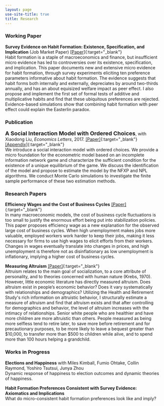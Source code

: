 ```yaml
---
layout: page
use-site-title: true
title: Research
---
```


### Working Paper
**Survey Evidence on Habit Formation: Existence, Specification, and Implication** (Job Market Paper) [[Paper]](/research/habit/Habit_Zhou_Paper.pdf){:target="_blank"}   
Habit formation is a staple of macroeconomics and finance, but insufficient micro evidence has led to controversies over its existence, specification, and implication. This paper documents new and extensive micro evidence for habit formation, through survey experiments eliciting ten preference parameters informative about habit formation. The evidence suggests that habit forms both internally and externally, depreciates by around two-thirds annually, and has an about equisized welfare impact as peer effect. I also propose and implement the first set of formal tests of additive and multiplicative habits and find that these ubiquitous preferences are rejected. Evidence-based simulations show that combining habit formation with peer effect could explain the Easterlin paradox.

### Publication
**<font size="4">A Social Interaction Model with Ordered Choices</font>**, with Xiaodong Liu, *Economics Letters*, 2017. [[Paper]](/research/social_ordered_choice/Social_Ordered_Choice_Paper.pdf){:target="_blank"} [[Appendix]](/research/social_ordered_choice/Social_Ordered_Choice_Appendix.pdf){:target="_blank"}    
We introduce a social interaction model with ordered choices. We provide a micro foundation
for the econometric model based on an incomplete information network game and characterize the sufficient condition for the existence of a unique equilibrium of the game. We discuss the identification of the model and propose to estimate the model by the NFXP and NPL algorithms. We conduct Monte Carlo simulations to investigate the finite sample performance of these two estimation methods.

### Research Papers

**Efficiency Wages and the Cost of Business Cycles** [[Paper]](/research/efficiency_wage_CBC/Efficiency_Wage_CBC_Zhou_Paper.pdf){:target="_blank"}    
In many macroeconomic models, the cost of business cycle fluctuations is too small to justify the enormous effort being put into stabilization policies. This paper proposes efficiency wage as a new explanation for the observed large cost of business cycles. When high unemployment makes jobs more valuable, employed workers work harder to keep their jobs, making it less necessary for firms to use high wages to elicit efforts from their workers. Changes in wages eventually translate into changes in prices, and high unemployment is therefore not as disinflationary as low unemployment is inflationary, implying a higher cost of business cycles.

**Measuring Altruism** [[Paper]](/research/altruism/Altruism_Zhou_Paper.pdf){:target="_blank"}    
Altruism relates to the main goal of socialization, to a core attribute of personality, and to theories concerned with human nature (Krebs, 1970). However, little economic literature has directly measured altruism. Does altruism exist in people’s economic behavior? Does it vary systematically with relationships and demographics? Utilizing the Health and Retirement Study's rich information on altruistic behavior, I structurally estimate a measure of altruism and find that altruism exists and that after controlling for demographics and behavior, the level of altruism increases with the intimacy of relationships. Senior white people who are healthier and have more children are more altruistic than others. People measured as being more selfless tend to retire later, to save more before retirement and for precautionary purposes, to be more likely to leave a bequest greater than $10,000, to transfer more than $500 to children while alive, and to spend more than 100 hours helping a grandchild.

### Works in Progress

**Elections and Happiness** with Miles Kimball, Fumio Ohtake, Collin Raymond, Yoshiro Tsutsui, Junya Zhou    
Dynamic response of happiness to election outcomes and dynamic theories of happiness.

**Habit Formation Preferences Consistent with Survey Evidence: Axiomatics and Implications**    
What do micro-consistent habit formation preferences look like and imply?


